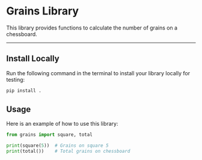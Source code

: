 # Grains Library

This library provides functions to calculate the number of grains on a chessboard.

---

## Install Locally
Run the following command in the terminal to install your library locally for testing:

```bash
pip install .
```

## Usage

Here is an example of how to use this library:

```python
from grains import square, total

print(square(5))  # Grains on square 5
print(total())    # Total grains on chessboard
```